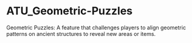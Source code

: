 # ATU_Geometric-Puzzles
Geometric Puzzles: A feature that challenges players to align geometric patterns on ancient structures to reveal new areas or items.
